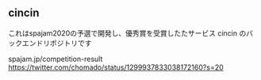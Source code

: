 ## cincin

これはspajam2020の予選で開発し、優秀賞を受賞したたサービス cincin のバックエンドリポジトリです

spajam.jp/competition-result
https://twitter.com/chomado/status/1299937833038172160?s=20
